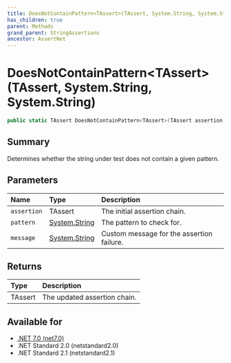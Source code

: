 ```yaml
---
title: DoesNotContainPattern<TAssert>(TAssert, System.String, System.String)
has_children: true
parent: Methods
grand_parent: StringAssertions
ancestor: AssertNet
---
```

# DoesNotContainPattern&lt;TAssert&gt;(TAssert, System.String, System.String)

```csharp
public static TAssert DoesNotContainPattern<TAssert>(TAssert assertion, System.String pattern, System.String message);
```

## Summary
Determines whether the string under test does not contain a given pattern.

## Parameters
|Name|Type|Description|
|:-|:-|:-|
|`assertion`|TAssert|The initial assertion chain.|
|`pattern`|[System.String](https://learn.microsoft.com/en-us/dotnet/api/system.string)|The pattern to check for.|
|`message`|[System.String](https://learn.microsoft.com/en-us/dotnet/api/system.string)|Custom message for the assertion failure.|

## Returns
|Type|Description|
|:-|:-|
|TAssert|The updated assertion chain.|

## Available for
- [.NET 7.0 (net7.0)](https://versionsof.net/core/7.0/)
- .NET Standard 2.0 (netstandard2.0)
- .NET Standard 2.1 (netstandard2.1)
